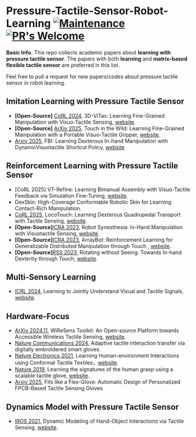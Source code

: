 # Pressure-Tactile-Sensor-Robot-Learning [![Maintenance](https://img.shields.io/badge/Maintained%3F-yes-green.svg)](https://GitHub.com/Naereen/StrapDown.js/graphs/commit-activity) [![PR's Welcome](https://img.shields.io/badge/PRs-welcome-brightgreen.svg?style=flat)](http://makeapullrequest.com)

**Basic Info.** This repo collects academic papers about **learning with pressure tactile sensor**. The papers with both **learning** and **matrix-based flexible tactile sensor** are preferred in this list. 

Feel free to pull a request for new papers/codes about pressure tactile sensor in robot learning.

## Imitation Learning with Pressure Tactile Sensor
- **[Open-Source]** [CoRL 2024](https://arxiv.org/abs/2410.24091), 3D-ViTac: Learning Fine-Grained Manipulation with Visuo-Tactile Sensing, [website](https://binghao-huang.github.io/3D-ViTac/).
- **[Open-Source]** [ArXiv 2025](https://arxiv.org/abs/2507.15062), Touch in the Wild: Learning Fine-Grained Manipulation with a Portable Visuo-Tactile Gripper, [website](https://binghao-huang.github.io/touch_in_the_wild/).
- [Arxiv 2025](https://arxiv.org/abs/2508.14441), FBI: Learning Dexterous In-hand Manipulation with DynamicVisuotactile Shortcut Policy, [website](https://sites.google.com/view/dex-fbi)



## Reinforcement Learning with Pressure Tactile Sensor
- [CoRL 2025] VT-Refine: Learning Bimanual Assembly with Visuo-Tactile Feedback via Simulation Fine-Tuning, [website](https://binghao-huang.github.io/vt_refine/).
- DexSkin: High-Coverage Conformable Robotic Skin for Learning Contact-Rich Manipulation.
- [CoRL 2025](https://arxiv.org/abs/2505.23175), LocoTouch: Learning Dexterous Quadrupedal Transport with Tactile Sensing, [website](https://linchangyi1.github.io/LocoTouch/).
- **[Open-Source]**[ICRA 2023](https://arxiv.org/abs/2312.01853), Robot Synesthesia: In-Hand Manipulation with Visuotactile Sensing, [website](https://yingyuan0414.github.io/visuotactile/).
- **[Open-Source]**[ICRA 2023](https://arxiv.org/abs/2306.16857), ArrayBot: Reinforcement Learning for Generalizable Distributed Manipulation through Touch
, [website](https://doublehan07.github.io/portfolio/arraybot/).
- **[Open-Source]**[RSS 2023](https://arxiv.org/abs/2303.10880), Rotating without Seeing: Towards In-hand Dexterity through Touch, [website](https://touchdexterity.github.io/).


## Multi-Sensory Learning
- [ICRL 2024](https://openreview.net/pdf?id=NtQqIcSbqv), Learning to Jointly Understand Visual and Tactile Signals, [website](https://sites.google.com/view/iclr-submission-force-vision/home?authuser=3).

## Hardware-Focus
- [ArXiv 2024.11](https://arxiv.org/abs/2412.00247), WiReSens Toolkit: An Open-source Platform towards Accessible Wireless Tactile Sensing, [website](https://touchdexterity.github.io/).
- [Nature Communications 2024](https://www.nature.com/articles/s41467-024-45059-8), Adaptive tactile interaction transfer via digitally embroidered smart gloves.
- [Nature Electronics 2021](https://www.nature.com/articles/s41928-021-00558-0), Learning Human-environment Interactions using Conformal Tactile Textiles，[website](https://senstextile.csail.mit.edu/).
- [Nature 2019](https://www.nature.com/articles/s41586-019-1234-z), Learning the signatures of the human grasp using a scalable tactile glove, [website](https://stag.csail.mit.edu/).
- [Arxiv 2025](https://arxiv.org/abs/2503.06349), Fits like a Flex-Glove: Automatic Design of Personalized FPCB-Based Tactile Sensing Gloves



## Dynamics Model with Pressure Tactile Sensor
- [IROS 2021](https://arxiv.org/abs/2109.04378), Dynamic Modeling of Hand-Object Interactions via Tactile Sensing, [website](https://phystouch.csail.mit.edu/).


